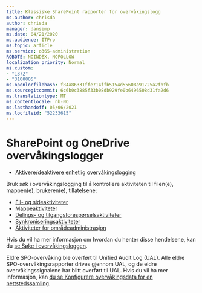 ```yaml
---
title: Klassiske SharePoint rapporter for overvåkingslogg
ms.author: chrisda
author: chrisda
manager: dansimp
ms.date: 04/21/2020
ms.audience: ITPro
ms.topic: article
ms.service: o365-administration
ROBOTS: NOINDEX, NOFOLLOW
localization_priority: Normal
ms.custom:
- "1372"
- "3100005"
ms.openlocfilehash: f84a86331ffe714ffb5154d55608a91725a2fbfb
ms.sourcegitcommit: 6c6b0c3885f33b08db929fe0b6496508d31fa2d6
ms.translationtype: MT
ms.contentlocale: nb-NO
ms.lasthandoff: 05/06/2021
ms.locfileid: "52233615"
---
```

# <a name="sharepoint-and-onedrive-audit-logs"></a>SharePoint og OneDrive overvåkingslogger

* [Aktivere/deaktivere enhetlig overvåkingslogging](https://docs.microsoft.com/microsoft-365/compliance/turn-audit-log-search-on-or-off) 

Bruk søk i overvåkingslogging til å kontrollere aktiviteten til filen(e), mappen(e), brukeren(e), tillatelsene:

* [Fil- og sideaktiviteter](https://docs.microsoft.com/microsoft-365/compliance/search-the-audit-log-in-security-and-compliance)
* [Mappeaktiviteter](https://docs.microsoft.com/microsoft-365/compliance/search-the-audit-log-in-security-and-compliance#folder-activities)
* [Delings- og tilgangsforespørselsaktiviteter](https://docs.microsoft.com/microsoft-365/compliance/search-the-audit-log-in-security-and-compliance#sharing-and-access-request-activities)
* [Synkroniseringsaktiviteter](https://docs.microsoft.com/microsoft-365/compliance/search-the-audit-log-in-security-and-compliance#synchronization-activities)
* [Aktiviteter for områdeadministrasjon](https://docs.microsoft.com/microsoft-365/compliance/search-the-audit-log-in-security-and-compliance#site-administration-activities)

Hvis du vil ha mer informasjon om hvordan du henter disse hendelsene, kan du [se Søke i overvåkingsloggen](https://docs.microsoft.com/microsoft-365/compliance/search-the-audit-log-in-security-and-compliance#search-the-audit-log).

Eldre SPO-overvåking ble overført til Unified Audit Log (UAL). Alle eldre SPO-overvåkingsrapporter drives gjennom UAL, og de eldre overvåkingssignalene har blitt overført til UAL. Hvis du vil ha mer informasjon, kan [du se Konfigurere overvåkingsdata for en nettstedssamling](https://support.office.com/article/Configure-audit-settings-for-a-site-collection-A9920C97-38C0-44F2-8BCB-4CF1E2AE22D2).
